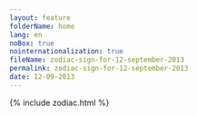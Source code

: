 ```yaml
---
layout: feature
folderName: home
lang: en
noBox: true
nointernationalization: true
fileName: zodiac-sign-for-12-september-2013
permalink: zodiac-sign-for-12-september-2013
date: 12-09-2013
---
```

{% include zodiac.html %}
